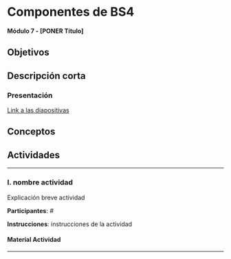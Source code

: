 # Componentes de BS4

**Módulo 7 - [PONER Título]**

## Objetivos

## Descripción corta

### Presentación

[Link a las diapositivas](https://drive.google.com/open?id=1gjALXiRYj7MfA7qYT93UG4QGoZ8nC3CVITdWIlnN77c)

## Conceptos

## Actividades

---

### I. nombre actividad

Explicación breve actividad

**Participantes**: #

**Instrucciones**: instrucciones de la actividad

#### Material Actividad

---
